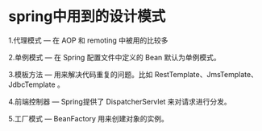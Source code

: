 # spring中用到的设计模式

1.代理模式 — 在 AOP 和 remoting 中被用的比较多

2.单例模式 — 在 Spring 配置文件中定义的 Bean 默认为单例模式。

3.模板方法 — 用来解决代码重复的问题。比如 RestTemplate、JmsTemplate、JdbcTemplate 。

4.前端控制器 — Spring提供了 DispatcherServlet 来对请求进行分发。

5.工厂模式 — BeanFactory 用来创建对象的实例。

